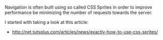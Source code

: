 Navigation is often built using so called CSS Sprites in order to improve performance be minimizing the number of requests towards the server.

I started with taking a look at this article:
 * http://net.tutsplus.com/articles/news/exactly-how-to-use-css-sprites/



